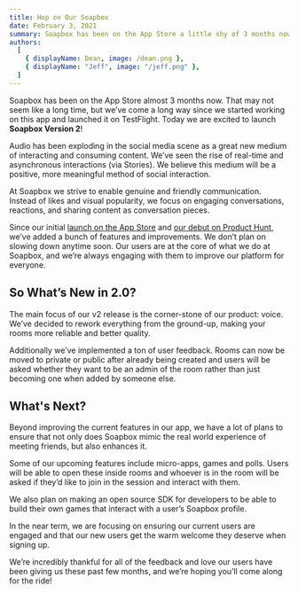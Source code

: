 ```yaml
---
title: Hop on Our Soapbox
date: February 3, 2021
summary: Soapbox has been on the App Store a little shy of 3 months now, that may not seem like a long time. However, we’ve come a long way since we started working on this app and launched it on TestFlight, and today we are excited to launch Soapbox Version 2.
authors:
  [
    { displayName: Dean, image: /dean.png },
    { displayName: "Jeff", image: "/jeff.png" },
  ]
---
```


Soapbox has been on the App Store almost 3 months now. That may not seem like a long time, but we’ve come a long way since we started working on this app and launched it on TestFlight. Today we are excited to launch **Soapbox Version 2**!

Audio has been exploding in the social media scene as a great new medium of interacting and consuming content. We’ve seen the rise of real-time and asynchronous interactions (via Stories). We believe this medium will be a positive, more meaningful method of social interaction.

At Soapbox we strive to enable genuine and friendly communication. Instead of likes and visual popularity, we focus on engaging conversations, reactions, and sharing content as conversation pieces.

Since our initial [launch on the App Store](https://apps.apple.com/us/app/soapbox-talk-with-anyone/id1529283270) and [our debut on Product Hunt](https://www.producthunt.com/posts/soapbox-talk-with-anyone), we’ve added a bunch of features and improvements. We don’t plan on slowing down anytime soon. Our users are at the core of what we do at Soapbox, and we’re always engaging with them to improve our platform for everyone.

## So What’s New in 2.0?

The main focus of our v2 release is the corner-stone of our product: voice. We’ve decided to rework everything from the ground-up, making your rooms more reliable and better quality.

Additionally we’ve implemented a ton of user feedback. Rooms can now be moved to private or public after already being created and users will be asked whether they want to be an admin of the room rather than just becoming one when added by someone else.

## What's Next?

Beyond improving the current features in our app, we have a lot of plans to ensure that not only does Soapbox mimic the real world experience of meeting friends, but also enhances it.

Some of our upcoming features include micro-apps, games and polls. Users will be able to open these inside rooms and whoever is in the room will be asked if they’d like to join in the session and interact with them.

We also plan on making an open source SDK for developers to be able to build their own games that interact with a user’s Soapbox profile.

In the near term, we are focusing on ensuring our current users are engaged and that our new users get the warm welcome they deserve when signing up.

We’re incredibly thankful for all of the feedback and love our users have been giving us these past few months, and we’re hoping you’ll come along for the ride!
